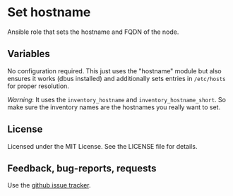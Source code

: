Set hostname
=========

Ansible role that sets the hostname and FQDN of the node.

Variables
---

No configuration required.  This just uses the "hostname" module but also
ensures it works (dbus installed) and additionally sets entries in
`/etc/hosts` for proper resolution.

_Warning_: It uses the `inventory_hostname` and `inventory_hostname_short`.
So make sure the inventory names are the hostnames you really want to set.

License
---

Licensed under the MIT License. See the LICENSE file for details.

Feedback, bug-reports, requests
---

Use the [github issue tracker](https://github.com/baschny/ansible-hostname/issues).
